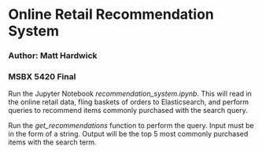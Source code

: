 # Online Retail Recommendation System
### Author: Matt Hardwick
### MSBX 5420 Final

Run the Jupyter Notebook *recommendation_system.ipynb*. This will read in the online retail data, fling baskets of orders to Elasticsearch, and perform queries to recommend items commonly purchased with the search query.

Run the *get_recommendations* function to perform the query. Input must be in the form of a string. Output will be the top 5 most commonly purchased items with the search term.
